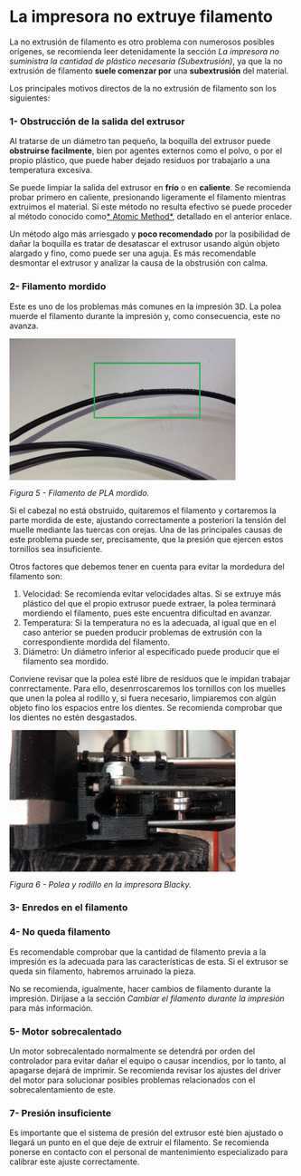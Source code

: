 # La impresora no extruye filamento

La no extrusión de filamento es otro problema con numerosos posibles orígenes, se recomienda leer detenidamente la sección *La impresora no suministra la cantidad de plástico necesaria (Subextrusión)*, ya que la no extrusión de filamento **suele comenzar por** una **subextrusión** del material.

Los principales motivos directos de la no extrusión de filamento son los siguientes:


### 1- Obstrucción de la salida del extrusor

Al tratarse de un diámetro tan pequeño, la boquilla del extrusor puede **obstruirse facilmente**, bien por agentes externos como el polvo, o por el propio plástico, que puede haber dejado residuos por trabajarlo a una temperatura excesiva.

Se puede limpiar la salida del extrusor en **frío** o en **caliente**. Se recomienda probar primero en caliente, presionando ligeramente el filamento mientras extruimos el material. Si este método no resulta efectivo se puede proceder al método conocido como[* Atomic Method*](http://wiki.ikaslab.org/index.php/Mantenimiento#Desatascar_Hot-end:_Atomic_method), detallado en el anterior enlace.

Un método algo más arriesgado y **poco recomendado** por la posibilidad de dañar la boquilla es tratar de desatascar el extrusor usando algún objeto alargado y fino, como puede ser una aguja. Es más recomendable desmontar el extrusor y analizar la causa de la obstrusión con calma.

### 2- Filamento mordido

Este es uno de los problemas más comunes en la impresión 3D. La polea muerde el filamento durante la impresión y, como consecuencia, este no avanza.

<img src="fm.JPG" alt="fm" height="250" width="400" align="middle">

*Figura 5 - Filamento de PLA mordido.*

Si el cabezal no está obstruido, quitaremos el filamento y cortaremos la parte mordida de este, ajustando correctamente a posteriori la tensión del muelle mediante las tuercas con orejas. Una de las principales causas de este problema puede ser, precisamente, que la presión que ejercen estos tornillos sea insuficiente.

Otros factores que debemos tener en cuenta para evitar la mordedura del filamento son:

1. Velocidad: Se recomienda evitar velocidades altas. Si se extruye más plástico del que el propio extrusor puede extraer, la polea terminará mordiendo el filamento, pues este encuentra dificultad en avanzar.
2. Temperatura: Si la temperatura no es la adecuada, al igual que en el caso anterior se pueden producir problemas de extrusión con la correspondiente mordida del filamento.
3. Diámetro: Un diámetro inferior al especificado puede producir que el filamento sea mordido.

Conviene revisar que la polea esté libre de residuos que le impidan trabajar conrrectamente. Para ello, desenrroscaremos los tornillos con los muelles que unen la polea al rodillo y, si fuera necesario, limpiaremos con algún objeto fino los espacios entre los dientes. Se recomienda comprobar que los dientes no estén desgastados.

<img src="polea.JPG" alt="polea" height="250" width="400" align="middle">

*Figura 6 - Polea y rodillo en la impresora Blacky.*


### 3- Enredos en el filamento


### 4- No queda filamento

Es recomendable comprobar que la cantidad de filamento previa a la impresión es la adecuada para las características de esta. Si el extrusor se queda sin filamento, habremos arruinado la pieza.

No se recomienda, igualmente, hacer cambios de filamento durante la impresión. Diríjase a la sección *Cambiar el filamento durante la impresión* para más información.

### 5- Motor sobrecalentado

Un motor sobrecalentado normalmente se detendrá por orden del controlador para evitar dañar el equipo o causar incendios, por lo tanto, al apagarse dejará de imprimir. Se recomienda revisar los ajustes del driver del motor para solucionar posibles problemas relacionados con el sobrecalentamiento de este.

### 7- Presión insuficiente

Es importante que el sistema de presión del extrusor esté bien ajustado o llegará un punto en el que deje de extruir el filamento. Se recomienda ponerse en contacto con el personal de mantenimiento especializado para calibrar este ajuste correctamente.